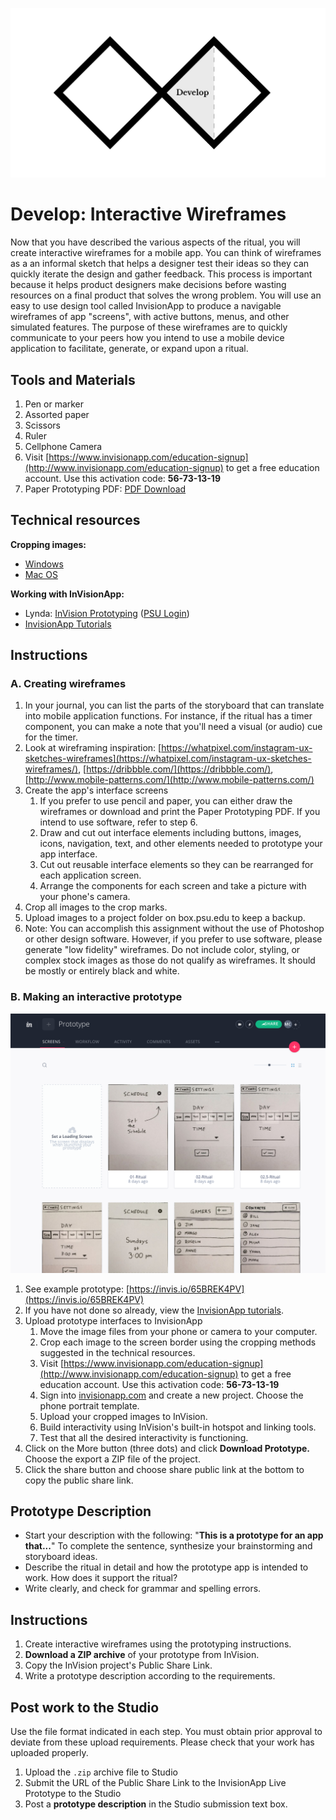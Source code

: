 ![Double Diamond Develop Phase graphic](/assets/dd-process-develop-1200px@2x.png)

# Develop: Interactive Wireframes

Now that you have described the various aspects of the ritual, you will create interactive wireframes for a mobile app. You can think of wireframes as a an informal sketch that helps a designer test their ideas so they can quickly iterate the design and gather feedback. This process is important because it helps product designers make decisions before wasting resources on a final product that solves the wrong problem. You will use an easy to use design tool called InvisionApp to produce a navigable wireframes of app "screens", with active buttons, menus, and other simulated features. The purpose of these wireframes are to quickly communicate to your peers how you intend to use a mobile device application to facilitate, generate, or expand upon a ritual.

## Tools and Materials

1. Pen or marker
2. Assorted paper
3. Scissors
4. Ruler
5. Cellphone Camera
6. Visit [https://www.invisionapp.com/education-signup](http://www.invisionapp.com/education-signup) to get a free education account. Use this activation code: **56-73-13-19**
7. Paper Prototyping PDF: [PDF Download](https://media.aanda.psu.edu/sites/media/aa/files/documents/ritual-project-appprototyping.pdf)

## Technical resources

**Cropping images:**

* [Windows](http://www.tech-recipes.com/rx/56624/how-to-rotate-crop-photos-in-windows-10/)
* [Mac OS](http://osxdaily.com/2014/06/16/crop-image-mac-preview/)

**Working with InVisionApp:**

* Lynda: [InVision Prototyping](https://www.lynda.com/Flinto-tutorials/Invision-prototyping/452520/493200-4.html) \([PSU Login](https://lynda.psu.edu)\)
* [InvisionApp Tutorials](https://projects.invisionapp.com/d/main#/learn)

## Instructions

### A. Creating wireframes

1. In your journal, you can list the parts of the storyboard that can translate into mobile application functions. For instance, if the ritual has a timer component, you can make a note that you'll need a visual (or audio) cue for the timer.
2. Look at wireframing inspiration: [https://whatpixel.com/instagram-ux-sketches-wireframes](https://whatpixel.com/instagram-ux-sketches-wireframes/), [https://dribbble.com/](https://dribbble.com/), [http://www.mobile-patterns.com/](http://www.mobile-patterns.com/)
3. Create the app's interface screens
   1. If you prefer to use pencil and paper, you can either draw the wireframes or download and print the Paper Prototyping PDF. If you intend to use software, refer to step 6.
   2. Draw and cut out interface elements including buttons, images, icons, navigation, text, and other elements needed to prototype your app interface.
   3. Cut out reusable interface elements so they can be rearranged for each application screen.
   4. Arrange the components for each screen and take a picture with your phone's camera.
4. Crop all images to the crop marks.
5. Upload images to a project folder on box.psu.edu to keep a backup.
6. Note: You can accomplish this assignment without the use of Photoshop or other design software. However, if you prefer to use software, please generate "low fidelity" wireframes. Do not include color, styling, or complex stock images as those do not qualify as wireframes. It should be mostly or entirely black and white.

### B. Making an interactive prototype

![InvisionApp project view](/assets/invision-proj-view.png)

1. See example prototype: [https://invis.io/65BREK4PV](https://invis.io/65BREK4PV)
2. If you have not done so already, view the [InvisionApp tutorials](/dmd100/node/1613).  
3. Upload prototype interfaces to InvisionApp
   1. Move the image files from your phone or camera to your computer.
   2. Crop each image to the screen border using the cropping methods suggested in the technical resources.
   3. Visit [https://www.invisionapp.com/education-signup](http://www.invisionapp.com/education-signup) to get a free education account. Use this activation code: **56-73-13-19**
   4. Sign into [invisionapp.com](https://www.invisionapp.com/) and create a new project. Choose the phone portrait template.
   5. Upload your cropped images to InVision.
   6. Build interactivity using InVision's built-in hotspot and linking tools.
   7. Test that all the desired interactivity is functioning.
4. Click on the More button \(three dots\) and click **Download Prototype.** Choose the export a ZIP file of the project.
5. Click the share button and choose share public link at the bottom to copy the public share link.

## Prototype Description

* Start your description with the following: "**This is a prototype for an app that...**" To complete the sentence, synthesize your brainstorming and storyboard ideas.
* Describe the ritual in detail and how the prototype app is intended to work. How does it support the ritual?
* Write clearly, and check for grammar and spelling errors.

## Instructions

1. Create interactive wireframes using the prototyping instructions.
2. **Download a ZIP archive** of your prototype from InVision.
3. Copy the InVision project's  Public Share Link.
4. Write a prototype description according to the requirements.

## Post work to the Studio

Use the file format indicated in each step. You must obtain prior approval to deviate from these upload requirements. Please check that your work has uploaded properly.

1. Upload the `.zip` archive file to Studio 
2. Submit the URL of the Public Share Link to the InvisionApp Live Prototype to the Studio
3. Post a **prototype description** in the Studio submission text box.




